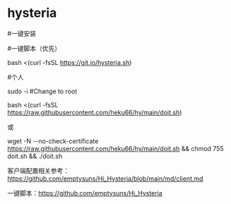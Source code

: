 # hysteria

#一键安装

#一键脚本（优先）

bash <(curl -fsSL https://git.io/hysteria.sh)

#个人

sudo -i #Change to root

bash <(curl -fsSL https://raw.githubusercontent.com/heku66/hy/main/doit.sh)

或

wget -N --no-check-certificate https://raw.githubusercontent.com/heku66/hy/main/doit.sh && chmod 755 doit.sh && ./doit.sh 

客户端配置相关参考：https://github.com/emptysuns/Hi_Hysteria/blob/main/md/client.md

一键脚本：https://github.com/emptysuns/Hi_Hysteria
